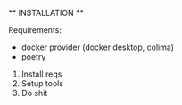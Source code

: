 ** INSTALLATION **

Requirements:
- docker provider (docker desktop, colima)
- poetry

1. Install reqs
2. Setup tools
3. Do shit